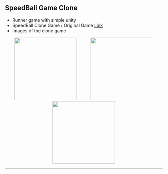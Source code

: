 
## SpeedBall Game Clone

 -  Runner game with simple unity
 -  SpeedBall  Clone Game /  Original Game [Link](https://play.google.com/store/apps/details?id=com.pmg.speed&hl=tr&gl=AO) 
 - Images of the clone game
<p align="center">
  <img src="https://github.com/IMetex/Mini-Game-Making-Tutorials/blob/main/Second%20Task/SpeedBal%20Game%20Images/Screenshot_1.png" width="200" hspace="20"/>
  <img src="https://github.com/IMetex/Mini-Game-Making-Tutorials/blob/main/Second%20Task/SpeedBal%20Game%20Images/Screenshot_2.png" width="200" hspace="20" />
  <img src="https://github.com/IMetex/Mini-Game-Making-Tutorials/blob/main/Second%20Task/SpeedBal%20Game%20Images/Screenshot_3.png" width="200" />
</p>

***

